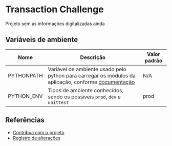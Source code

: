 # Transaction Challenge

Projeto sem as informações digitalizadas ainda


## Variáveis de ambiente

| Nome | Descrição | Valor padrão |
| --- | --- | --- |
| PYTHONPATH | Variável de ambiente usado pelo python para carregar os módulos da aplicação, conforme [documentação](https://docs.python.org/3/using/cmdline.html#envvar-PYTHONPATH) | N/A
| PYTHON_ENV | Tipos de ambiente conhecidos, sendo os possíveis `prod`, `dev` e `unittest` | prod


## Referências

- [Contribua com o projeto](CONTRIBUTING.md)
- [Registro de alterações](CHANGELOG.md)
